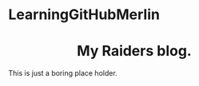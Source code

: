 # LearningGitHubMerlin

<h1 align="center">
My Raiders blog.
</h1>

This is just a boring place holder.